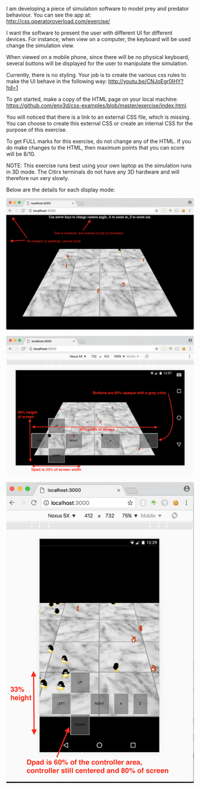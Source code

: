 I am developing a piece of simulation software to model prey and predator behaviour.
You can see the app at: http://css.operatoroverload.com/exercise/ 

I want the software to present the user with different UI for different devices.  For instance, 
when view on a computer, the keyboard will be used change the simulation view.

When viewed on a mobile phone, since there will be no physical keyboard, several 
buttons will be displayed for the user to manipulate the simulation.

Currently, there is no styling.  Your job is to create the various css rules to make the UI 
behave in the following way:  http://youtu.be/CNJoEgr0IHY?hd=1 

To get started, make a copy of the HTML page on your local machine: 
https://github.com/env3d/css-examples/blob/master/exercise/index.html.

You will noticed that there is a link to an external CSS file, which is missing. You can choose
to create this external CSS or create an internal CSS for the purpose of this exercise.

To get FULL marks for this exercise, do not change any of the HTML. If you do
make changes to the HTML, then maximum points that you can score will be 8/10.

NOTE: This exercise runs best using your own laptop as the simulation runs in 3D mode. 
The Citirx terminals do not have any 3D hardware and will therefore run very slowly.

Below are the details for each display mode:

![Desktop](./view-desktop.png?raw=true "Destop")

![Landscape on phone](./view-landscape.png?raw=true "Landscape on phone")

![Portrait on phone](./view-portrait.png?raw=true "Portrait on phone")
